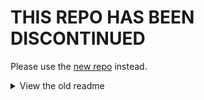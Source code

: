 # THIS REPO HAS BEEN DISCONTINUED

Please use the [new repo](https://github.com/WeirdTreeThing/chromebook-linux-audio) instead.

<details>
<summary>View the old readme</summary>

<h1 align="center">Setup audio on Chromebooks</h1>

# Instructions
1. `git clone https://github.com/eupnea-linux/audio-scripts`
2. `cd audio-scripts`
3. `./setup-audio`

# Requirements
1. `python 3.10`

# Supported distros
1. Ubuntu 22.10 
2. Ubuntu 22.04/Linux Mint: needs newer libasound2 and libasound2-data packages. Extract the 22.10 packages or use this [backport](https://github.com/eupnea-linux/apt-repo/tree/gh-pages/debian_ubuntu/pool/main/liba/libasound2-eupnea). Backports are not needed on Pop!_OS
2. Debian testing
3. Fedora 37
4. OpenSUSE
5. Void Linux
6. Arch Linux

Other distros will likely work but will require you to manually install packages.
